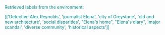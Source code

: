 
<span style='color: darkcyan;'>Retrieved labels from the environment:</span>

<span style='color: darkcyan;'>[[&#x27;Detective Alex Reynolds&#x27;, &#x27;journalist Elena&#x27;, &#x27;city of Greystone&#x27;, &#x27;old and new architecture&#x27;, &#x27;social disparities&#x27;, &quot;Elena&#x27;s home&quot;, &quot;Elena&#x27;s diary&quot;, &#x27;major scandal&#x27;, &#x27;diverse community&#x27;, &#x27;historical aspects&#x27;]]</span>

